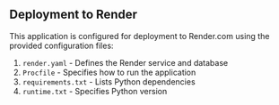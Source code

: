 

## Deployment to Render

This application is configured for deployment to Render.com using the provided configuration files:

1. `render.yaml` - Defines the Render service and database
2. `Procfile` - Specifies how to run the application
3. `requirements.txt` - Lists Python dependencies
4. `runtime.txt` - Specifies Python version
